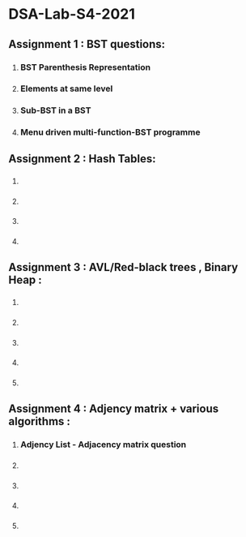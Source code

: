 # DSA-Lab-S4-2021

## Assignment 1 : BST questions:
1. ### BST Parenthesis Representation
2. ### Elements at same level
3. ### Sub-BST in a BST
4. ### Menu driven multi-function-BST programme
 
## Assignment 2 : Hash Tables:
1. ### 
2. ### 
3. ### 
4. ###

## Assignment 3 : AVL/Red-black trees , Binary Heap  :
1. ### 
2. ### 
3. ### 
4. ###
5. ### 

## Assignment 4 : Adjency matrix + various algorithms :
1. ### Adjency List - Adjacency matrix question
2. ### 
3. ### 
4. ###
5. ### 

